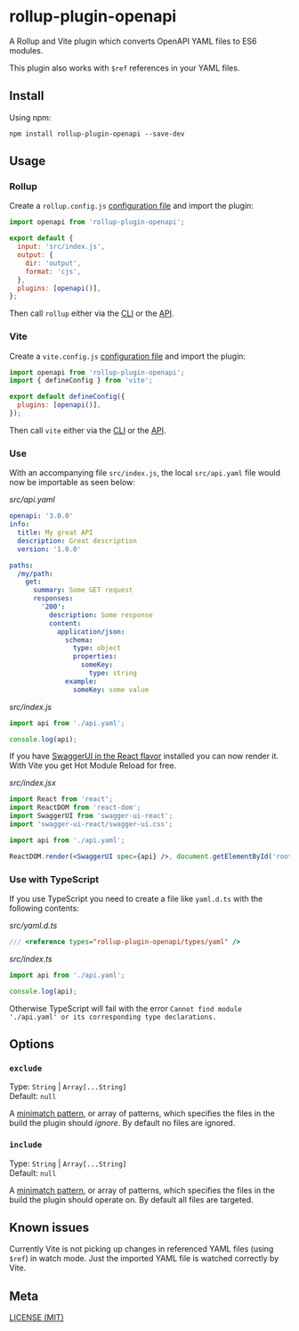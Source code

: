 # rollup-plugin-openapi

A Rollup and Vite plugin which converts OpenAPI YAML files to ES6 modules.

This plugin also works with `$ref` references in your YAML files.

## Install

Using npm:

```console
npm install rollup-plugin-openapi --save-dev
```

## Usage

### Rollup

Create a `rollup.config.js` [configuration file](https://www.rollupjs.org/guide/en/#configuration-files) and import the plugin:

```js
import openapi from 'rollup-plugin-openapi';

export default {
  input: 'src/index.js',
  output: {
    dir: 'output',
    format: 'cjs',
  },
  plugins: [openapi()],
};
```

Then call `rollup` either via the [CLI](https://www.rollupjs.org/guide/en/#command-line-reference) or the [API](https://www.rollupjs.org/guide/en/#javascript-api).

### Vite

Create a `vite.config.js` [configuration file](https://vitejs.dev/config/#config-file) and import the plugin:

```js
import openapi from 'rollup-plugin-openapi';
import { defineConfig } from 'vite';

export default defineConfig({
  plugins: [openapi()],
});
```

Then call `vite` either via the [CLI](https://vitejs.dev/guide/#command-line-interface) or the [API](https://vitejs.dev/guide/api-javascript.html).

### Use

With an accompanying file `src/index.js`, the local `src/api.yaml` file would now be importable as seen below:

_src/api.yaml_

```yaml
openapi: '3.0.0'
info:
  title: My great API
  description: Great description
  version: '1.0.0'

paths:
  /my/path:
    get:
      summary: Some GET request
      responses:
        '200':
          description: Some response
          content:
            application/json:
              schema:
                type: object
                properties:
                  someKey:
                    type: string
              example:
                someKey: some value
```

_src/index.js_

```js
import api from './api.yaml';

console.log(api);
```

If you have [SwaggerUI in the React flavor](https://www.npmjs.com/package/swagger-ui-react) installed you can now render it. With Vite you get Hot Module Reload for free.

_src/index.jsx_

```jsx
import React from 'react';
import ReactDOM from 'react-dom';
import SwaggerUI from 'swagger-ui-react';
import 'swagger-ui-react/swagger-ui.css';

import api from './api.yaml';

ReactDOM.render(<SwaggerUI spec={api} />, document.getElementById('root'));
```

### Use with TypeScript

If you use TypeScript you need to create a file like `yaml.d.ts` with the following contents:

_src/yaml.d.ts_

```ts
/// <reference types="rollup-plugin-openapi/types/yaml" />
```

_src/index.ts_

```ts
import api from './api.yaml';

console.log(api);
```

Otherwise TypeScript will fail with the error `Cannot find module './api.yaml' or its corresponding type declarations.`

## Options

### `exclude`

Type: `String` | `Array[...String]`<br>
Default: `null`

A [minimatch pattern](https://github.com/isaacs/minimatch), or array of patterns, which specifies the files in the build the plugin should _ignore_. By default no files are ignored.

### `include`

Type: `String` | `Array[...String]`<br>
Default: `null`

A [minimatch pattern](https://github.com/isaacs/minimatch), or array of patterns, which specifies the files in the build the plugin should operate on. By default all files are targeted.

## Known issues

Currently Vite is not picking up changes in referenced YAML files (using `$ref`) in watch mode. Just the imported YAML file is watched correctly by Vite.

## Meta

[LICENSE (MIT)](/LICENSE)
